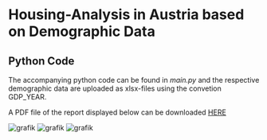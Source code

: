# Housing-Analysis in Austria based on Demographic Data

## Python Code

The accompanying python code can be found in *main.py* and the respective demographic data are uploaded as xlsx-files using the convetion GDP_YEAR.

A PDF file of the report displayed below can be downloaded [HERE](https://github.com/DominikLindorfer/Housing-Analysis/files/8056299/HousingAnalysis_tc.pdf)

![grafik](https://user-images.githubusercontent.com/21077042/153768688-746f7ff6-8458-4183-94ff-000ff9f4ee64.png)
![grafik](https://user-images.githubusercontent.com/21077042/153768465-cb1380e3-d573-4b54-a1e3-8d1976fa5f8e.png)
![grafik](https://user-images.githubusercontent.com/21077042/153768477-2944b9e0-c9a8-4ad3-a98a-7a86c0f3ab78.png)


